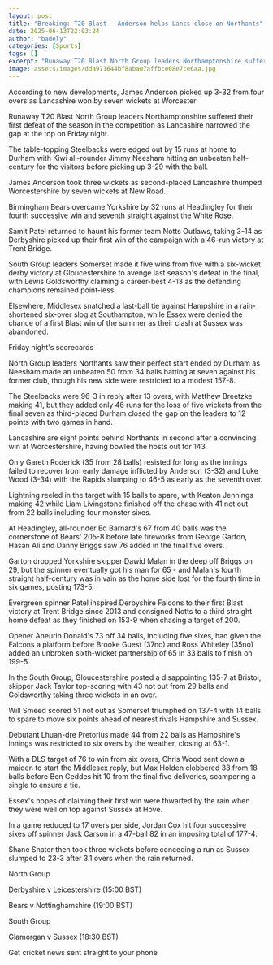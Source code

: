 ```yaml
---
layout: post
title: "Breaking: T20 Blast - Anderson helps Lancs close on Northants"
date: 2025-06-13T22:03:24
author: "badely"
categories: [Sports]
tags: []
excerpt: "Runaway T20 Blast North Group leaders Northamptonshire suffer their first defeat of the season as Lancashire narrow the gap at the top."
image: assets/images/dda971644bf8aba07affbce08e7ce6aa.jpg
---
```


According to new developments, James Anderson picked up 3-32 from four overs as Lancashire won by seven wickets at Worcester

Runaway T20 Blast North Group leaders Northamptonshire suffered their first defeat of the season in the competition as Lancashire narrowed the gap at the top on Friday night.

The table-topping Steelbacks were edged out by 15 runs at home to Durham with Kiwi all-rounder Jimmy Neesham hitting an unbeaten half-century for the visitors before picking up 3-29 with the ball.

James Anderson took three wickets as second-placed Lancashire thumped Worcestershire by seven wickets at New Road.

Birmingham Bears overcame Yorkshire by 32 runs at Headingley for their fourth successive win and seventh straight against the White Rose.

Samit Patel returned to haunt his former team Notts Outlaws, taking 3-14 as Derbyshire picked up their first win of the campaign with a 46-run victory at Trent Bridge.

South Group leaders Somerset made it five wins from five with a six-wicket derby victory at Gloucestershire to avenge last season's defeat in the final, with Lewis Goldsworthy claiming a career-best 4-13 as the defending champions remained point-less.

Elsewhere, Middlesex snatched a last-ball tie against Hampshire in a rain-shortened six-over slog at Southampton, while Essex were denied the chance of a first Blast win of the summer as their clash at Sussex was abandoned.

Friday night's scorecards

North Group leaders Northants saw their perfect start ended by Durham as Neesham made an unbeaten 50 from 34 balls batting at seven against his former club, though his new side were restricted to a modest 157-8.

The Steelbacks were 96-3 in reply after 13 overs, with Matthew Breetzke making 41, but they added only 46 runs for the loss of five wickets from the final seven as third-placed Durham closed the gap on the leaders to 12 points with two games in hand.

Lancashire are eight points behind Northants in second after a convincing win at Worcestershire, having bowled the hosts out for 143.

Only Gareth Roderick (35 from 28 balls) resisted for long as the innings failed to recover from early damage inflicted by Anderson (3-32) and Luke Wood (3-34) with the Rapids slumping to 46-5 as early as the seventh over.

Lightning reeled in the target with 15 balls to spare, with Keaton Jennings making 42 while Liam Livingstone finished off the chase with 41 not out from 22 balls including four monster sixes.

At Headingley, all-rounder Ed Barnard's 67 from 40 balls was the cornerstone of Bears' 205-8 before late fireworks from George Garton, Hasan Ali and Danny Briggs saw 76 added in the final five overs.

Garton dropped Yorkshire skipper Dawid Malan in the deep off Briggs on 29, but the spinner eventually got his man for 65 - and Malan's fourth straight half-century was in vain as the home side lost for the fourth time in six games, posting 173-5.

Evergreen spinner Patel inspired Derbyshire Falcons to their first Blast victory at Trent Bridge since 2013 and consigned Notts to a third straight home defeat as they finished on 153-9 when chasing a target of 200.

Opener Aneurin Donald's 73 off 34 balls, including five sixes, had given the Falcons a platform before Brooke Guest (37no) and Ross Whiteley (35no) added an unbroken sixth-wicket partnership of 65 in 33 balls to finish on 199-5.

In the South Group, Gloucestershire posted a disappointing 135-7 at Bristol, skipper Jack Taylor top-scoring with 43 not out from 29 balls and Goldsworthy taking three wickets in an over.

Will Smeed scored 51 not out as Somerset triumphed on 137-4 with 14 balls to spare to move six points ahead of nearest rivals Hampshire and Sussex.

Debutant Lhuan-dre Pretorius made 44 from 22 balls as Hampshire's innings was restricted to six overs by the weather, closing at 63-1.

With a DLS target of 76 to win from six overs, Chris Wood sent down a maiden to start the Middlesex reply, but Max Holden clobbered 38 from 18 balls before Ben Geddes hit 10 from the final five deliveries, scampering a single to ensure a tie.

Essex's hopes of claiming their first win were thwarted by the rain when they were well on top against Sussex at Hove.

In a game reduced to 17 overs per side, Jordan Cox hit four successive sixes off spinner Jack Carson in a 47-ball 82 in an imposing total of 177-4.

Shane Snater then took three wickets before conceding a run as Sussex slumped to 23-3 after 3.1 overs when the rain returned.

North Group

Derbyshire v Leicestershire (15:00 BST)

Bears v Nottinghamshire (19:00 BST)

South Group

Glamorgan v Sussex (18:30 BST)

Get cricket news sent straight to your phone

